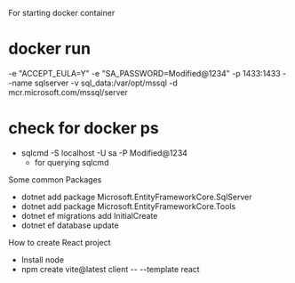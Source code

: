 For starting docker container 

# docker run 
  -e "ACCEPT_EULA=Y" 
  -e "SA_PASSWORD=Modified@1234" 
  -p 1433:1433 
  --name sqlserver 
  -v sql_data:/var/opt/mssql 
  -d mcr.microsoft.com/mssql/server

# check for docker ps

  -  sqlcmd -S localhost -U sa -P Modified@1234
     - for querying sqlcmd
     
Some common Packages
  - dotnet add package Microsoft.EntityFrameworkCore.SqlServer
  - dotnet add package Microsoft.EntityFrameworkCore.Tools
  - dotnet ef migrations add InitialCreate
  - dotnet ef database update

How to create React project 
  - Install node
  - npm create vite@latest client -- --template react
  